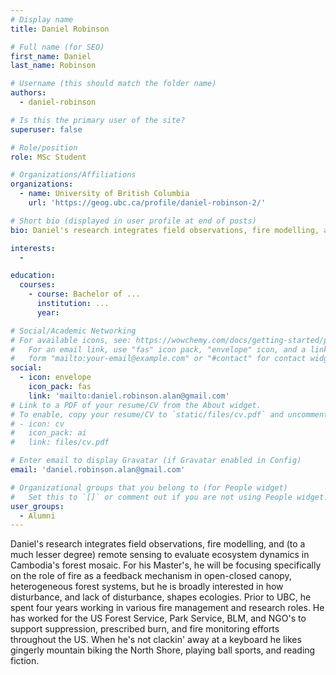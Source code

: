 ```yaml
---
# Display name
title: Daniel Robinson

# Full name (for SEO)
first_name: Daniel 
last_name: Robinson

# Username (this should match the folder name)
authors:
  - daniel-robinson

# Is this the primary user of the site?
superuser: false

# Role/position
role: MSc Student

# Organizations/Affiliations
organizations:
  - name: University of British Columbia
    url: 'https://geog.ubc.ca/profile/daniel-robinson-2/'

# Short bio (displayed in user profile at end of posts)
bio: Daniel's research integrates field observations, fire modelling, and (to a much lesser degree) remote sensing to evaluate the role of fire as a feedback mechanism in open-closed canopy, heterogeneous forest systems.

interests:
  - 

education:
  courses:
    - course: Bachelor of ...
      institution: ...
      year:

# Social/Academic Networking
# For available icons, see: https://wowchemy.com/docs/getting-started/page-builder/#icons
#   For an email link, use "fas" icon pack, "envelope" icon, and a link in the
#   form "mailto:your-email@example.com" or "#contact" for contact widget.
social:
  - icon: envelope
    icon_pack: fas
    link: 'mailto:daniel.robinson.alan@gmail.com'
# Link to a PDF of your resume/CV from the About widget.
# To enable, copy your resume/CV to `static/files/cv.pdf` and uncomment the lines below.
# - icon: cv
#   icon_pack: ai
#   link: files/cv.pdf

# Enter email to display Gravatar (if Gravatar enabled in Config)
email: 'daniel.robinson.alan@gmail.com'

# Organizational groups that you belong to (for People widget)
#   Set this to `[]` or comment out if you are not using People widget.
user_groups:
  - Alumni
---
```


Daniel's research integrates field observations, fire modelling, and (to a much lesser degree) remote sensing to evaluate ecosystem dynamics in Cambodia's forest mosaic. For his Master's, he will be focusing specifically on the role of fire as a feedback mechanism in open-closed canopy, heterogeneous forest systems, but he is broadly interested in how disturbance, and lack of disturbance, shapes ecologies. Prior to UBC, he spent four years working in various fire management and research roles. He has worked for the US Forest Service, Park Service, BLM, and NGO's to support suppression, prescribed burn, and fire monitoring efforts throughout the US. When he's not clackin' away at a keyboard he likes gingerly mountain biking the North Shore, playing ball sports, and reading fiction.
